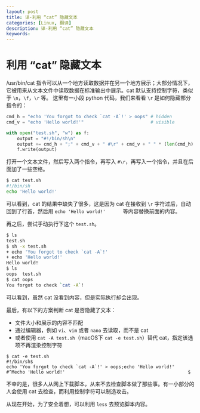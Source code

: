 ```yaml
---
layout: post
title: 译-利用 “cat” 隐藏文本
categories: [Linux, 翻译]
description: 译-利用 “cat” 隐藏文本
keywords: 
---
```


# 利用 “cat” 隐藏文本

/usr/bin/cat 指令可以从一个地方读取数据并在另一个地方展示；大部分情况下，它被用来从文本文件中读取数据在标准输出中展示。cat 默认支持控制字符，类似于 `\n`，`\f`，`\r` 等。
这里有一小段 python 代码，我们来看看 `\r` 是如何隐藏部分指令的：

```python
cmd_h = "echo 'You forgot to check `cat -A`!' > oops" # hidden
cmd_v = "echo 'Hello world!'"                         # visible

with open("test.sh", "w") as f:
    output = "#!/bin/sh\n"
    output += cmd_h + ";" + cmd_v + " #\r" + cmd_v + " " * (len(cmd_h) + 3) + "\n"
    f.write(output)
```

打开一个文本文件，然后写入两个指令，再写入 `#\r`，再写入一个指令，并且在后面加了一些空格。

```sh
$ cat test.sh
#!/bin/sh
echo 'Hello world!'
```

可以看到，cat 的结果中缺失了很多，这是因为 cat 在接收到 `\r` 字符过后，自动回到了行首，然后用 `echo 'Hello world!'      ` 等内容替换前面的内容。

再之后，尝试手动执行下这个 `test.sh`。

```sh
$ ls
test.sh
$ sh -x test.sh
+ echo 'You forgot to check `cat -A`!'
+ echo 'Hello world!'
Hello world!
$ ls
oops  test.sh
$ cat oops
You forgot to check `cat -A`!
```

可以看到，虽然 cat 没看到内容，但是实际执行却会出现。

最后，有以下的方案判断 cat 是否隐藏了文本：

- 文件大小和展示的内容不匹配
- 通过编辑器，例如 `vi`、`vim` 或者 `nano` 去读取，而不是 cat
- 或者使用 `cat -A test.sh`（macOS下 `cat -e test.sh`）替代 cat，指定该选项不再渲染控制字符

```shell
$ cat -e test.sh
#!/bin/sh$
echo 'You forgot to check `cat -A`!' > oops;echo 'Hello world!' #^Mecho 'Hello world!'                                              $
```

不幸的是，很多人从网上下载脚本，从来不去检查脚本做了那些事。有一小部分的人会使用 cat 去检查，而利用控制字符可以制造攻击。

从现在开始，为了安全着想，可以利用 `less` 去预览脚本内容。
